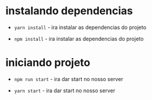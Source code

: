 # instalando dependencias
- `yarn install`  - ira instalar as dependencias do projeto

- `npm install`  - ira instalar as dependencias do projeto


# iniciando projeto

- `npm run start`  - ira dar start no nosso server

- `yarn start`  - ira dar start no nosso server